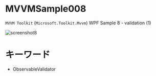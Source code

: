 # MVVMSample008
`MVVM Toolkit` (`Microsoft.Toolkit.Mvvm`) WPF Sample 8 - validation (1)

![screenshot8](https://user-images.githubusercontent.com/81235941/117215492-3e81e080-ae39-11eb-8ceb-22ed974a06a2.png)

# キーワード

* ObservableValidator
